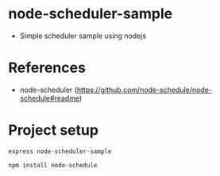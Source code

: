 # node-scheduler-sample
 - Simple scheduler sample using nodejs

# References
 - node-scheduler (https://github.com/node-schedule/node-schedule#readme)

# Project setup
```
express node-scheduler-sample
```
```
npm install node-schedule
```
